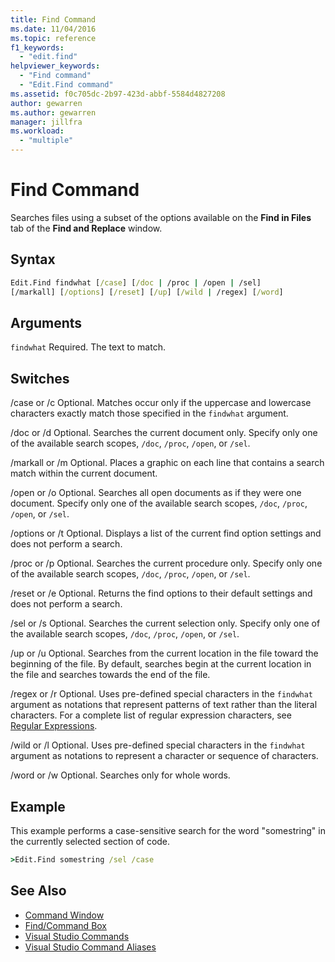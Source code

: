 ```yaml
---
title: Find Command
ms.date: 11/04/2016
ms.topic: reference
f1_keywords:
  - "edit.find"
helpviewer_keywords:
  - "Find command"
  - "Edit.Find command"
ms.assetid: f0c705dc-2b97-423d-abbf-5584d4827208
author: gewarren
ms.author: gewarren
manager: jillfra
ms.workload:
  - "multiple"
---
```

# Find Command
Searches files using a subset of the options available on the **Find in Files** tab of the **Find and Replace** window.

## Syntax

```cmd
Edit.Find findwhat [/case] [/doc | /proc | /open | /sel]
[/markall] [/options] [/reset] [/up] [/wild | /regex] [/word]
```

## Arguments
 `findwhat`
 Required. The text to match.

## Switches
 /case or /c
 Optional. Matches occur only if the uppercase and lowercase characters exactly match those specified in the `findwhat` argument.

 /doc or /d
 Optional. Searches the current document only. Specify only one of the available search scopes, `/doc`, `/proc`, `/open`, or `/sel`.

 /markall or /m
 Optional. Places a graphic on each line that contains a search match within the current document.

 /open or /o
 Optional. Searches all open documents as if they were one document. Specify only one of the available search scopes, `/doc`, `/proc`, `/open`, or `/sel`.

 /options or /t
 Optional. Displays a list of the current find option settings and does not perform a search.

 /proc or /p
 Optional. Searches the current procedure only. Specify only one of the available search scopes, `/doc`, `/proc`, `/open`, or `/sel`.

 /reset or /e
 Optional. Returns the find options to their default settings and does not perform a search.

 /sel or /s
 Optional. Searches the current selection only. Specify only one of the available search scopes, `/doc`, `/proc`, `/open`, or `/sel`.

 /up or /u
 Optional. Searches from the current location in the file toward the beginning of the file. By default, searches begin at the current location in the file and searches towards the end of the file.

 /regex or /r
 Optional. Uses pre-defined special characters in the `findwhat` argument as notations that represent patterns of text rather than the literal characters. For a complete list of regular expression characters, see [Regular Expressions](../../ide/using-regular-expressions-in-visual-studio.md).

 /wild or /l
 Optional. Uses pre-defined special characters in the `findwhat` argument as notations to represent a character or sequence of characters.

 /word or /w
 Optional. Searches only for whole words.

## Example
 This example performs a case-sensitive search for the word "somestring" in the currently selected section of code.

```cmd
>Edit.Find somestring /sel /case
```

## See Also

- [Command Window](../../ide/reference/command-window.md)
- [Find/Command Box](../../ide/find-command-box.md)
- [Visual Studio Commands](../../ide/reference/visual-studio-commands.md)
- [Visual Studio Command Aliases](../../ide/reference/visual-studio-command-aliases.md)